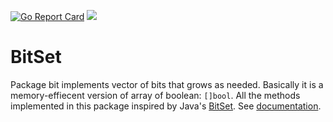 [![Go Report Card](https://goreportcard.com/badge/github.com/mostafa-asg/bit)](https://goreportcard.com/report/github.com/mostafa-asg/bit)
[![](http://img.shields.io/badge/godoc-reference-5272B4.svg?style=flat)](https://pkg.go.dev/github.com/mostafa-asg/bit)
# BitSet
Package bit implements vector of bits that grows as needed. Basically it is a memory-effiecent version of array of boolean: `[]bool`. All the methods implemented in this package inspired by Java's [BitSet](https://docs.oracle.com/javase/8/docs/api/java/util/BitSet.html). See [documentation](https://pkg.go.dev/github.com/mostafa-asg/bit).
